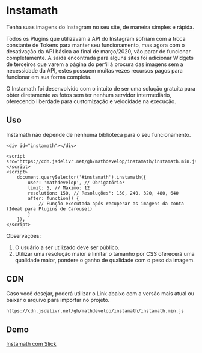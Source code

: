 # Instamath

Tenha suas imagens do Instagram no seu site, de maneira simples e rápida.

Todos os Plugins que utilizavam a API do Instagram sofriam com a troca constante de Tokens para manter seu funcionamento, mas agora com o desativação da API básica ao final de março/2020, vão parar de funcionar completamente. A saída encontrada para alguns sites foi adicionar Widgets de terceiros que varem a página do perfil à procura das imagens sem a necessidade da API, estes possuem muitas vezes recursos pagos para funcionar em sua forma completa.

O Instamath foi desenvolvido com o intuito de ser uma solução gratuita para obter diretamente as fotos sem ter nenhum servidor intermediário, oferecendo liberdade para customização e velocidade na execução.


## Uso

Instamath não depende de nenhuma biblioteca para o seu funcionamento.

```
<div id="instamath"></div>

<script src="https://cdn.jsdelivr.net/gh/mathdevelop/instamath/instamath.min.js"></script>
<script>
    document.querySelector('#instamath').instamath({
        user: 'mathdevelop', // Obrigatório¹
        limit: 5, // Máximo: 12
        resolution: 150, // Resoluções²: 150, 240, 320, 480, 640
        after: function() {
            // Função executada após recuperar as imagens da conta (Ideal para Plugins de Carousel)
        }
    });
</script>
```
Observações:
1) O usuário a ser utilizado deve ser público.
2) Utilizar uma resolução maior e limitar o tamanho por CSS oferecerá uma qualidade maior, pondere o ganho de qualidade com o peso da imagem.

## CDN

Caso você desejar, poderá utilizar o Link abaixo com a versão mais atual ou baixar o arquivo para importar no projeto.

```bash
https://cdn.jsdelivr.net/gh/mathdevelop/instamath/instamath.min.js
```

## Demo
[Instamath com Slick](https://instamath.netlify.com/)
